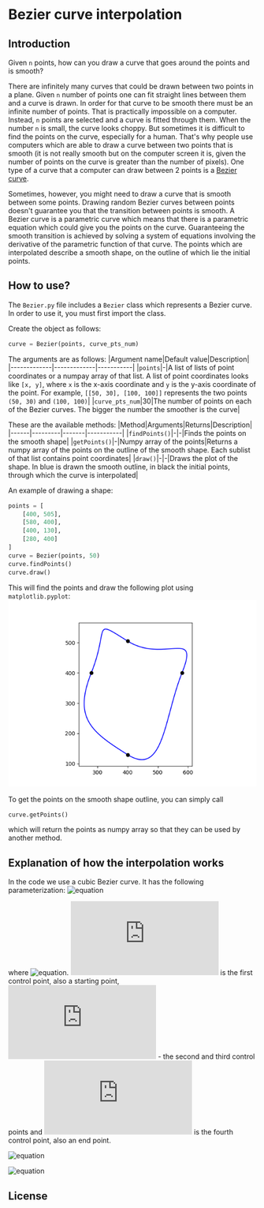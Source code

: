 # Bezier curve interpolation
## Introduction
Given `n` points, how can you draw a curve that goes around the points and is smooth?

There are infinitely many curves that could be drawn between two points in a plane. Given `n` number of points one can fit straight lines between them and a curve is drawn. In order for that curve to be smooth there must be an infinite number of points. That is practically impossible on a computer. Instead, `n` points are selected and a curve is fitted through them. When the number `n` is small, the curve looks choppy. But sometimes it is difficult to find the points on the curve, especially for a human. That's why people use computers which are able to draw a curve between two points that is smooth (it is not really smooth but on the computer screen it is, given the number of points on the curve is greater than the number of pixels). One type of a curve that a computer can draw between 2 points is a [Bezier curve](https://en.wikipedia.org/wiki/B%C3%A9zier_curve).

Sometimes, however, you might need to draw a curve that is smooth between some points. Drawing random Bezier curves between points doesn't guarantee you that the transition between points is smooth. A Bezier curve is a parametric curve which means that there is a parametric equation which could give you the points on the curve. Guaranteeing the smooth transition is achieved by solving a system of equations involving the derivative of the parametric function of that curve. The points which are interpolated describe a smooth shape, on the outline of which lie the initial points.

## How to use?
The `Bezier.py` file includes a `Bezier` class which represents a Bezier curve. In order to use it, you must first import the class.

Create the object as follows:
```python
curve = Bezier(points, curve_pts_num)
```
The arguments are as follows:
|Argument name|Default value|Description|
|-------------|-------------|-----------|
|`points`|-|A list of lists of point coordinates or a numpay array of that list. A list of point coordinates looks like `[x, y]`, where `x` is the x-axis coordinate and `y` is the y-axis coordinate of the point. For example, `[[50, 30], [100, 100]]` represents the two points `(50, 30)` and `(100, 100)`|
|`curve_pts_num`|30|The number of points on each of the Bezier curves. The bigger the number the smoother is the curve|

These are the available methods:
|Method|Arguments|Returns|Description|
|------|---------|-------|-----------|
|`findPoints()`|-|-|Finds the points on the smooth shape|
|`getPoints()`|-|Numpy array of the points|Returns a numpy array of the points on the outline of the smooth shape. Each sublist of that list contains point coordinates|
|`draw()`|-|-|Draws the plot of the shape. In blue is drawn the smooth outline, in black the initial points, through which the curve is interpolated|

An example of drawing a shape:
```python
points = [
    [400, 505],
    [580, 400],
    [400, 130],
    [280, 400]
]
curve = Bezier(points, 50)
curve.findPoints()
curve.draw()
```
This will find the points and draw the following plot using `matplotlib.pyplot`:
![Figure of the example plot](https://github.com/thestarvanisher/bezier_curve_interpolation/blob/main/figure.png "Example plot")

To get the points on the smooth shape outline, you can simply call
```python
curve.getPoints()
```
which will return the points as numpy array so that they can be used by another method.

## Explanation of how the interpolation works
In the code we use a cubic Bezier curve. It has the following parameterization:
![equation](https://latex.codecogs.com/svg.latex?B(t)&space;=&space;(1-t)^3P_0&space;&plus;&space;3(1-t)^2tP_1&space;&plus;&space;3(1-t)t^2P_2&space;&plus;&space;t^3P_3)

where ![equation](https://latex.codecogs.com/svg.latex?0&space;\leq&space;t&space;\leq&space;1). ![equation](https://latex.codecogs.com/svg.latex?P_0) is the first control point, also a starting point, ![equation](https://latex.codecogs.com/svg.latex?P_1,&space;P_2) - the second and third control points and ![equation](https://latex.codecogs.com/svg.latex?P_3) is the fourth control point, also an end point.

![equation](https://latex.codecogs.com/svg.latex?B'(t)&space;=&space;3(1-t)^2(P_1-P_0)&plus;6(1-t)t(P_2-P_1)&plus;3t^2(P_3-P_2)\\&space;B'(t=0)&space;=&space;3(P_1-P_0))

![equation](https://latex.codecogs.com/svg.latex?\begin{align*}&space;B'(t=0)&space;&=&space;3(P_1-P_0)&space;\\&space;&=&space;3P_1-3P_0&space;\end{align*})

## License
